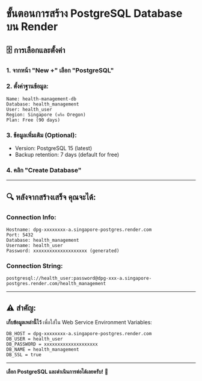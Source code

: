 # ขั้นตอนการสร้าง PostgreSQL Database บน Render

## 🗄️ การเลือกและตั้งค่า

### 1. จากหน้า "New +" เลือก **"PostgreSQL"**

### 2. ตั้งค่าฐานข้อมูล:

```
Name: health-management-db
Database: health_management
User: health_user
Region: Singapore (หรือ Oregon)
Plan: Free (90 days)
```

### 3. ข้อมูลเพิ่มเติม (Optional):

- Version: PostgreSQL 15 (latest)
- Backup retention: 7 days (default for free)

### 4. คลิก "Create Database"

---

## 🔍 หลังจากสร้างเสร็จ คุณจะได้:

### Connection Info:

```
Hostname: dpg-xxxxxxxx-a.singapore-postgres.render.com
Port: 5432
Database: health_management
Username: health_user
Password: xxxxxxxxxxxxxxxxxxxx (generated)
```

### Connection String:

```
postgresql://health_user:password@dpg-xxx-a.singapore-postgres.render.com/health_management
```

---

## ⚠️ สำคัญ:

**เก็บข้อมูลเหล่านี้ไว้** เพื่อใส่ใน Web Service Environment Variables:

```
DB_HOST = dpg-xxxxxxxx-a.singapore-postgres.render.com
DB_USER = health_user
DB_PASSWORD = xxxxxxxxxxxxxxxxxxxx
DB_NAME = health_management
DB_SSL = true
```

---

**เลือก PostgreSQL และดำเนินการต่อได้เลยครับ!** 🚀
